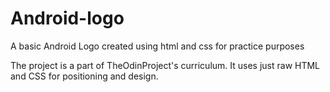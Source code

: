 # Android-logo
A basic Android Logo created using html and css for practice purposes

The project is a part of TheOdinProject's curriculum. It uses just raw HTML and CSS for positioning and design.
